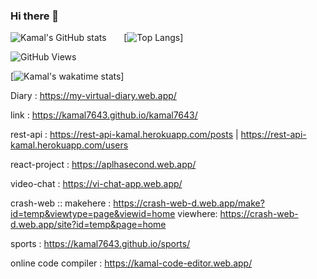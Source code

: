### Hi there 👋

![Kamal's GitHub stats](https://github-readme-stats.vercel.app/api?username=kamal7643&show_icons=true&theme=radical)&nbsp;&nbsp;&nbsp;&nbsp;&nbsp;&nbsp;&nbsp;[![Top Langs](https://github-readme-stats.vercel.app/api/top-langs/?username=kamal7643)]

![GitHub Views](https://komarev.com/ghpvc/?username=kamal7643)


[![Kamal's wakatime stats](https://github-readme-stats.vercel.app/api/wakatime?username=kamal7643)]

Diary : https://my-virtual-diary.web.app/

link : https://kamal7643.github.io/kamal7643/

rest-api : https://rest-api-kamal.herokuapp.com/posts | https://rest-api-kamal.herokuapp.com/users

react-project : https://aplhasecond.web.app/

video-chat : https://vi-chat-app.web.app/

crash-web :: makehere : https://crash-web-d.web.app/make?id=temp&viewtype=page&viewid=home viewhere: https://crash-web-d.web.app/site?id=temp&page=home

sports : https://kamal7643.github.io/sports/

online code compiler : https://kamal-code-editor.web.app/
